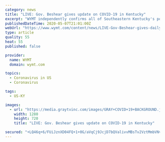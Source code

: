 ```yaml
---
category: news
title: "LIVE: Gov. Beshear gives update on COVID-19 in Kentucky"
excerpt: "WYMT independently confirms all of Southeastern Kentucky's positive COVID-19 cases, along with any coronavirus-related deaths, with local health departments before publishing any details."
publishedDateTime: 2020-05-07T21:01:00Z
webUrl: "https://www.wymt.com/content/news/LIVE-Gov-Beshear-gives-daily-update-on-COVID-19-in-Kentucky-570283691.html"
type: article
quality: 55
heat: 55
published: false

provider:
  name: WYMT
  domain: wymt.com

topics:
  - Coronavirus in US
  - Coronavirus

tags:
  - US-KY

images:
  - url: "https://media.graytvinc.com/images/GRAY+COVID+19+BACKGROUND.jpg"
    width: 1280
    height: 720
    title: "LIVE: Gov. Beshear gives update on COVID-19 in Kentucky"

secured: "+LQ46q+6/FUiJznXD04FQ+1+0G/aVqCj9JcjD7bQValivvMBsTv2VztMmbVNvoqcWe0PWsgo9UUQU7X7J9h+Q65dRBFn7Ve2vbw+IDkOAbtjICrpjIK25Hy7KwTjVHxCDVkuUdphzCm6GA/2Okpxpttx8aEcQW0O0tnaDWxEVDXzlRn1lg7XUat/0UKwb4TeWnJ//DZLFkjReU4UI1FI4hPZ3pti1Q8lkshal0JDhAZnw1fqgzcVIoWzl6El7Yjtj3IPBE4uT2sOQtzNcbLez8ymqq/xSt4bNDe2ID3ktUVCBLfR6qTq9XsmV/Qt+ScbX6uqRbl4oVG2xSwxzThLeHV35rzPXUgx0ZFPFuCNeH+yMJMRIwBj2ubPeutwBohiT4FZxYpvvCg5xEzhTVX+AuhVyw1j8sVFx0AEqRgXxqqHyj0gO9uonLJhxP/EEZeQHPo51yYD21xGzK2iGEAzZ7eJGFiyyynVuwmQoG4tbQ8=;i9EfDuK3opbiYzwWpgZM6g=="
---
```


